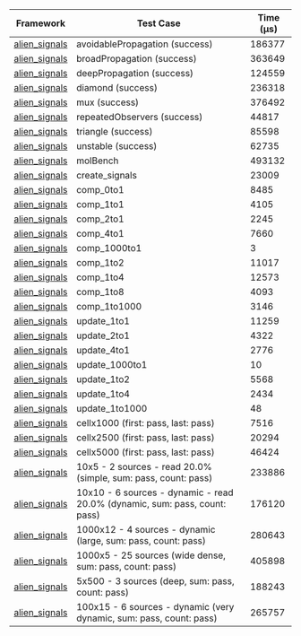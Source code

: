 | Framework | Test Case | Time (μs) |
| --- | --- | --- |
| [alien_signals](https://github.com/medz/alien-signals-dart) | avoidablePropagation (success) | 186377 |
| [alien_signals](https://github.com/medz/alien-signals-dart) | broadPropagation (success) | 363649 |
| [alien_signals](https://github.com/medz/alien-signals-dart) | deepPropagation (success) | 124559 |
| [alien_signals](https://github.com/medz/alien-signals-dart) | diamond (success) | 236318 |
| [alien_signals](https://github.com/medz/alien-signals-dart) | mux (success) | 376492 |
| [alien_signals](https://github.com/medz/alien-signals-dart) | repeatedObservers (success) | 44817 |
| [alien_signals](https://github.com/medz/alien-signals-dart) | triangle (success) | 85598 |
| [alien_signals](https://github.com/medz/alien-signals-dart) | unstable (success) | 62735 |
| [alien_signals](https://github.com/medz/alien-signals-dart) | molBench | 493132 |
| [alien_signals](https://github.com/medz/alien-signals-dart) | create_signals | 23009 |
| [alien_signals](https://github.com/medz/alien-signals-dart) | comp_0to1 | 8485 |
| [alien_signals](https://github.com/medz/alien-signals-dart) | comp_1to1 | 4105 |
| [alien_signals](https://github.com/medz/alien-signals-dart) | comp_2to1 | 2245 |
| [alien_signals](https://github.com/medz/alien-signals-dart) | comp_4to1 | 7660 |
| [alien_signals](https://github.com/medz/alien-signals-dart) | comp_1000to1 | 3 |
| [alien_signals](https://github.com/medz/alien-signals-dart) | comp_1to2 | 11017 |
| [alien_signals](https://github.com/medz/alien-signals-dart) | comp_1to4 | 12573 |
| [alien_signals](https://github.com/medz/alien-signals-dart) | comp_1to8 | 4093 |
| [alien_signals](https://github.com/medz/alien-signals-dart) | comp_1to1000 | 3146 |
| [alien_signals](https://github.com/medz/alien-signals-dart) | update_1to1 | 11259 |
| [alien_signals](https://github.com/medz/alien-signals-dart) | update_2to1 | 4322 |
| [alien_signals](https://github.com/medz/alien-signals-dart) | update_4to1 | 2776 |
| [alien_signals](https://github.com/medz/alien-signals-dart) | update_1000to1 | 10 |
| [alien_signals](https://github.com/medz/alien-signals-dart) | update_1to2 | 5568 |
| [alien_signals](https://github.com/medz/alien-signals-dart) | update_1to4 | 2434 |
| [alien_signals](https://github.com/medz/alien-signals-dart) | update_1to1000 | 48 |
| [alien_signals](https://github.com/medz/alien-signals-dart) | cellx1000 (first: pass, last: pass) | 7516 |
| [alien_signals](https://github.com/medz/alien-signals-dart) | cellx2500 (first: pass, last: pass) | 20294 |
| [alien_signals](https://github.com/medz/alien-signals-dart) | cellx5000 (first: pass, last: pass) | 46424 |
| [alien_signals](https://github.com/medz/alien-signals-dart) | 10x5 - 2 sources - read 20.0% (simple, sum: pass, count: pass) | 233886 |
| [alien_signals](https://github.com/medz/alien-signals-dart) | 10x10 - 6 sources - dynamic - read 20.0% (dynamic, sum: pass, count: pass) | 176120 |
| [alien_signals](https://github.com/medz/alien-signals-dart) | 1000x12 - 4 sources - dynamic (large, sum: pass, count: pass) | 280643 |
| [alien_signals](https://github.com/medz/alien-signals-dart) | 1000x5 - 25 sources (wide dense, sum: pass, count: pass) | 405898 |
| [alien_signals](https://github.com/medz/alien-signals-dart) | 5x500 - 3 sources (deep, sum: pass, count: pass) | 188243 |
| [alien_signals](https://github.com/medz/alien-signals-dart) | 100x15 - 6 sources - dynamic (very dynamic, sum: pass, count: pass) | 265757 |
